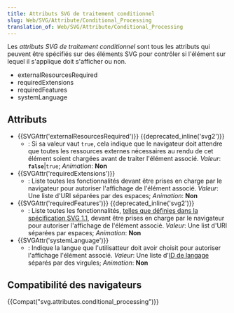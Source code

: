 ```yaml
---
title: Attributs SVG de traitement conditionnel
slug: Web/SVG/Attribute/Conditional_Processing
translation_of: Web/SVG/Attribute/Conditional_Processing
---
```


Les _attributs SVG de traitement conditionnel_ sont tous les attributs qui peuvent être spécifiés sur des éléments SVG pour contrôler si l'élément sur lequel il s'applique doit s'afficher ou non.

- externalResourcesRequired
- requiredExtensions
- requiredFeatures
- systemLanguage

## Attributs

- {{SVGAttr('externalResourcesRequired')}} {{deprecated_inline('svg2')}}
  - : Si sa valeur vaut `true`, cela indique que le navigateur doit attendre que toutes les ressources externes nécessaires au rendu de cet élément soient chargées avant de traiter l'élément associé.
    _Valeur_: **`false`**|`true`; _Animation_: **Non**
- {{SVGAttr('requiredExtensions')}}
  - : Liste toutes les fonctionnalités devant être prises en charge par le navigateur pour autoriser l'affichage de l'élément associé.
    _Valeur_: Une liste d'URI séparées par des espaces; _Animation_: **Non**
- {{SVGAttr('requiredFeatures')}} {{deprecated_inline('svg2')}}
  - : Liste toutes les fonctionnalités, [telles que définies dans la spécification SVG 1.1](https://www.w3.org/TR/SVG11/feature.html), devant être prises en charge par le navigateur pour autoriser l'affichage de l'élément associé.
    _Valeur_: Une list d'URI séparées par espaces; _Animation_: **Non**
- {{SVGAttr('systemLanguage')}}
  - : Indique la langue que l'utilisatteur doit avoir choisit pour autoriser l'affichage l'élément associé.
    _Valeur_: Une liste d'[ID de langage](http://www.ietf.org/rfc/bcp/bcp47.txt) séparés par des virgules; _Animation_: **Non**

## Compatibilité des navigateurs

{{Compat("svg.attributes.conditional_processing")}}
